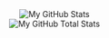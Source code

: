<div align="center">
<img src="https://github-readme-stats.vercel.app/api/?username=deecaad&hide=prs,contribs,stars,issues&count_private=true&theme=tokyonight&showicons=true" alt="My GitHub Stats"/>
<br>
<img src="https://github-readme-streak-stats.herokuapp.com/?user=DeeCaaD&&theme=tokyonight" alt="My GitHub Total Stats"/>
</div>
